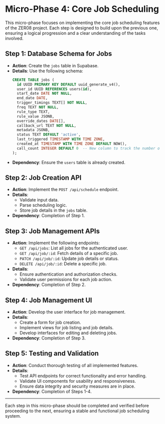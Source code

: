 # Micro-Phase 4: Core Job Scheduling

This micro-phase focuses on implementing the core job scheduling features of the ZER08 project. Each step is designed to build upon the previous one, ensuring a logical progression and a clear understanding of the tasks involved.

## Step 1: Database Schema for Jobs
- **Action**: Create the `jobs` table in Supabase.
- **Details**: Use the following schema:
  ```sql
  CREATE TABLE jobs (
    id UUID PRIMARY KEY DEFAULT uuid_generate_v4(),
    user_id UUID REFERENCES users(id),
    start_date DATE NOT NULL,
    end_date DATE,
    trigger_timings TEXT[] NOT NULL,
    freq TEXT NOT NULL,
    rule_type TEXT,
    rule_value JSONB,
    override_dates DATE[],
    callback_url TEXT NOT NULL,
    metadata JSONB,
    status TEXT DEFAULT 'active',
    last_triggered TIMESTAMP WITH TIME ZONE,
    created_at TIMESTAMP WITH TIME ZONE DEFAULT NOW(),
    call_count INTEGER DEFAULT 0  -- New column to track the number of times the job is called
  );
  ```
- **Dependency**: Ensure the `users` table is already created.

## Step 2: Job Creation API
- **Action**: Implement the `POST /api/schedule` endpoint.
- **Details**:
  - Validate input data.
  - Parse scheduling logic.
  - Store job details in the `jobs` table.
- **Dependency**: Completion of Step 1.

## Step 3: Job Management APIs
- **Action**: Implement the following endpoints:
  - `GET /api/jobs`: List all jobs for the authenticated user.
  - `GET /api/job/:id`: Fetch details of a specific job.
  - `PATCH /api/job/:id`: Update job details or status.
  - `DELETE /api/job/:id`: Delete a specific job.
- **Details**:
  - Ensure authentication and authorization checks.
  - Validate user permissions for each job action.
- **Dependency**: Completion of Step 2.

## Step 4: Job Management UI
- **Action**: Develop the user interface for job management.
- **Details**:
  - Create a form for job creation.
  - Implement views for job listing and job details.
  - Develop interfaces for editing and deleting jobs.
- **Dependency**: Completion of Step 3.

## Step 5: Testing and Validation
- **Action**: Conduct thorough testing of all implemented features.
- **Details**:
  - Test API endpoints for correct functionality and error handling.
  - Validate UI components for usability and responsiveness.
  - Ensure data integrity and security measures are in place.
- **Dependency**: Completion of Steps 1-4.

---

Each step in this micro-phase should be completed and verified before proceeding to the next, ensuring a stable and functional job scheduling system. 